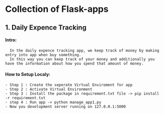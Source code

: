 # Collection of Flask-apps

## 1. Daily Expence Tracking

  #### Intro:
  
      In the daily expence tracking app, we keep track of money by making entry into app when buy something.
      In this way you can keep track of your money and additionally you have the information about how you spend that amount of money.
 
  #### How to Setup Localy:
 
    - Step 1 : Create the seperate Virtual Enviroment for app
    - Step 2 : Activate Virtual Environment
    - Step 3 : Install the package in requirement.txt file -> pip install -r requirement.txt
    - step 4 : Run app -> python manage_app1.py
    - Now you development server running on 127.0.0.1:5000
